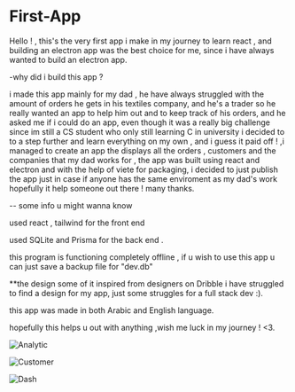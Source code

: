 # First-App

Hello ! , this's the very first app i make in my journey to learn react ,
and building an electron app was the best choice for me, since i have always wanted
to build an electron app.


-why did i build this app ?

i made this app mainly for my dad , he have always struggled with the amount of orders he gets in his textiles company,
and he's a trader so he really wanted an app to help him out and to keep track of his orders, and he asked me if i could do an app, 
even though it was a really big challenge since im still a CS student who only still learning C in university i decided to to a step further 
and learn everything on my own , and i guess it paid off ! ,i managed to create an app the displays all the orders , customers and the companies that my dad works for , the app was built using react and electron and with the help of viete for packaging, i decided to just publish the app 
just in case if anyone has the same enviroment as my dad's work hopefully it help someone out there ! 
many thanks.

--
some info u might wanna know 

used react , tailwind for the front end

used SQLite and Prisma for the back end .

this program is functioning completely offline , if u wish to use this app u can just save a backup file for "dev.db"

**the design some of it inspired from designers on Dribble i have struggled to find a design for my app, just some struggles for a full stack dev :). 

this app was made in both Arabic and English language.




hopefully this helps u out with anything ,wish me luck in my journey ! <3.


![Analytic](https://github.com/ItsLawy/First-App/assets/149022910/e67f99ce-7a7c-4521-9782-2edfc88fa9c8)

![Customer](https://github.com/ItsLawy/First-App/assets/149022910/81360744-8136-46e1-b94f-5dea6843d36d)

![Dash](https://github.com/ItsLawy/First-App/assets/149022910/fcb2512e-934d-4c30-a274-40f713ad9937)
